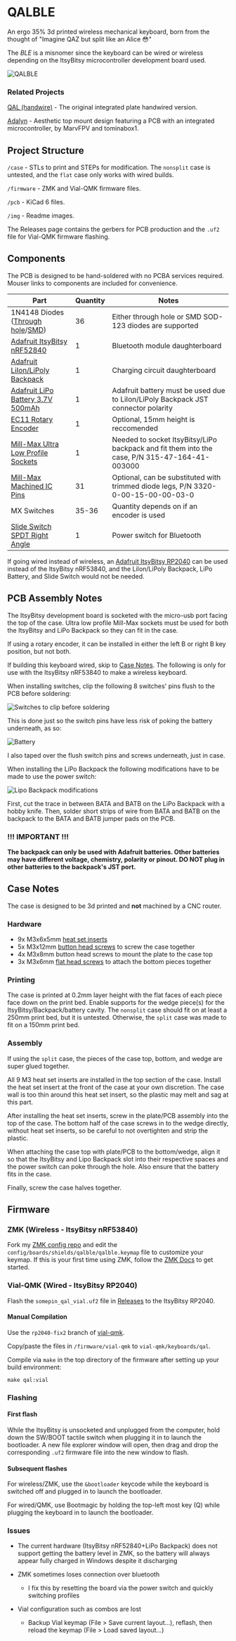 # QALBLE

An ergo 35% 3d printed wireless mechanical keyboard, born from the thought of "Imagine QAZ but split like an Alice 😳"

The _BLE_ is a misnomer since the keyboard can be wired or wireless depending on the ItsyBitsy microcontroller development board used.

![QALBLE](img/qalble.jpg)

### Related Projects

[QAL (handwire)](https://github.com/somepin/qal-handwire) - The original integrated plate handwired version.

[Adalyn](https://github.com/MarvFPV/Adalyn/) - Aesthetic top mount design featuring a PCB with an integrated microcontroller, by MarvFPV and tominabox1.

## Project Structure

`/case` - STLs to print and STEPs for modification. The `nonsplit` case is untested, and the `flat` case only works with wired builds.

`/firmware` - ZMK and Vial-QMK firmware files.

`/pcb` - KiCad 6 files.

`/img` - Readme images.

The Releases page contains the gerbers for PCB production and the `.uf2` file for Vial-QMK firmware flashing.

## Components

The PCB is designed to be hand-soldered with no PCBA services required. Mouser links to components are included for convenience.

| Part                                                                                                                                                                                                                                   | Quantity | Notes                                                                                         |
| -------------------------------------------------------------------------------------------------------------------------------------------------------------------------------------------------------------------------------------- | -------- | --------------------------------------------------------------------------------------------- |
| 1N4148 Diodes ([Through hole](https://www.mouser.com/ProductDetail/onsemi-Fairchild/1N4148?qs=sGAEpiMZZMueQxo7L%2FBPyGk1oWHOqz4M)/[SMD](https://www.mouser.com/ProductDetail/Panjit/1N4148W_R1_00001?qs=sPbYRqrBIVnqVztCqPNVrw%3D%3D)) | 36       | Either through hole or SMD SOD-123 diodes are supported                                       |
| [Adafruit ItsyBitsy nRF52840](https://www.mouser.com/ProductDetail/Adafruit/4481?qs=sGAEpiMZZMv0NwlthflBi0wxcEySjLivFAoxskokx6U%3D)                                                                                                    | 1        | Bluetooth module daughterboard                                                                |
| [Adafruit LiIon/LiPoly Backpack](https://www.mouser.com/ProductDetail/Adafruit/2124?qs=GURawfaeGuBUa48u6WxTSg%3D%3D)                                                                                                                   | 1        | Charging circuit daughterboard                                                                |
| [Adafruit LiPo Battery 3.7V 500mAh](https://www.mouser.com/ProductDetail/Adafruit/1578?qs=sGAEpiMZZMsKEdP9slC0Ye7SoJ6cuRArlH3mXRQt04M%3D)                                                                                              | 1        | Adafruit battery must be used due to LiIon/LiPoly Backpack JST connector polarity             |
| [EC11 Rotary Encoder](https://www.mouser.com/ProductDetail/Bourns/PEC11R-4215F-S0024?qs=Zq5ylnUbLm5lAqmKF80wzQ%3D%3D)                                                                                                                  | 1        | Optional, 15mm height is reccomended                                                          |
| [Mill-Max Ultra Low Profile Sockets](https://www.mouser.com/ProductDetail/575-3154716441003000)                                                                                                                                        | 1        | Needed to socket ItsyBitsy/LiPo backpack and fit them into the case, P/N 315-47-164-41-003000 |
| [Mill-Max Machined IC Pins](https://www.mouser.com/ProductDetail/575-3320000150000030)                                                                                                                                                 | 31       | Optional, can be substituted with trimmed diode legs, P/N 3320-0-00-15-00-00-03-0             |
| MX Switches                                                                                                                                                                                                                            | 35-36    | Quantity depends on if an encoder is used                                                     |
| [Slide Switch SPDT Right Angle](https://www.mouser.com/ProductDetail/655-1825232-1)                                                                                                                                                    | 1        | Power switch for Bluetooth                                                                    |

If going wired instead of wireless, an [Adafruit ItsyBitsy RP2040](https://www.mouser.com/ProductDetail/Adafruit/4888?qs=sGAEpiMZZMv0NwlthflBix27tBf6zPUGQjVXh0qlU%2F4%3D) can be used instead of the ItsyBitsy nRF53840, and the LiIon/LiPoly Backpack, LiPo Battery, and Slide Switch would not be needed.

## PCB Assembly Notes

The ItsyBitsy development board is socketed with the micro-usb port facing the top of the case. Ultra low profile Mill-Max sockets must be used for both the ItsyBitsy and LiPo Backpack so they can fit in the case.

If using a rotary encoder, it can be installed in either the left B or right B key position, but not both.

If building this keyboard wired, skip to [Case Notes](#case-notes). The following is only for use with the ItsyBitsy nRF53840 to make a wireless keyboard.

When installing switches, clip the following 8 switches' pins flush to the PCB before soldering:

![Switches to clip before soldering](img/clipped-switches.jpg)

This is done just so the switch pins have less risk of poking the battery underneath, as so:

![Battery](img/battery.jpg)

I also taped over the flush switch pins and screws underneath, just in case.

When installing the LiPo Backpack the following modifications have to be made to use the power switch:

![Lipo Backpack modifications](img/backpack.jpg)

First, cut the trace in between BATA and BATB on the LiPo Backpack with a hobby knife. Then, solder short strips of wire from BATA and BATB on the backpack to the BATA and BATB jumper pads on the PCB.

### !!! IMPORTANT !!!

**The backpack can only be used with Adafruit batteries. Other batteries may have different voltage, chemistry, polarity or pinout. DO NOT plug in other batteries to the backpack's JST port.**

## Case Notes

The case is designed to be 3d printed and **not** machined by a CNC router.

### Hardware

- 9x M3x6x5mm [heat set inserts](https://www.amazon.com/Printing-Embedment-Knurled-Automotive-Notebook/dp/B09KZSJS88)
- 5x M3x12mm [button head screws](https://www.amazon.com/DYWISHKEY-Pieces-Button-Screws-Wrench/dp/B07VRC7ZL5) to screw the case together
- 4x M3x8mm button head screws to mount the plate to the case top
- 3x M3x6mm [flat head screws](https://www.amazon.com/Uxcell-a16011300ux0870-M3x6mm-Carbon-Countersunk/dp/B01E5EOIWW) to attach the bottom pieces together

### Printing

The case is printed at 0.2mm layer height with the flat faces of each piece face down on the print bed. Enable supports for the wedge piece(s) for the ItsyBitsy/Backpack/battery cavity. The `nonsplit` case should fit on at least a 250mm print bed, but it is untested. Otherwise, the `split` case was made to fit on a 150mm print bed.

### Assembly

If using the `split` case, the pieces of the case top, bottom, and wedge are super glued together.

All 9 M3 heat set inserts are installed in the top section of the case. Install the heat set insert at the front of the case at your own discretion. The case wall is too thin around this heat set insert, so the plastic may melt and sag at this part.

After installing the heat set inserts, screw in the plate/PCB assembly into the top of the case. The bottom half of the case screws in to the wedge directly, without heat set inserts, so be careful to not overtighten and strip the plastic.

When attaching the case top with plate/PCB to the bottom/wedge, align it so that the ItsyBitsy and Lipo Backpack slot into their respective spaces and the power switch can poke through the hole. Also ensure that the battery fits in the case.

Finally, screw the case halves together.

## Firmware

### ZMK (Wireless - ItsyBitsy nRF53840)

Fork my [ZMK config repo](https://github.com/somepin/zmk-config/tree/qalble) and edit the `config/boards/shields/qalble/qalble.keymap` file to customize your keymap. If this is your first time using ZMK, follow the [ZMK Docs](https://zmk.dev/docs/user-setup/) to get started.

### Vial-QMK (Wired - ItsyBitsy RP2040)

Flash the `somepin_qal_vial.uf2` file in [Releases](https://github.com/somepin/qalble/releases) to the ItsyBitsy RP2040.

#### Manual Compilation

Use the `rp2040-fix2` branch of [vial-qmk](https://github.com/vial-kb/vial-qmk/tree/rp2040-fix2).

Copy/paste the files in `/firmware/vial-qmk` to `vial-qmk/keyboards/qal`.

Compile via `make` in the top directory of the firmware after setting up your build environment:
```
make qal:vial
```

### Flashing

#### First flash

While the ItsyBitsy is unsocketed and unplugged from the computer, hold down the SW/BOOT tactile switch when plugging it in to launch the bootloader. A new file explorer window will open, then drag and drop the corresponding `.uf2` firmware file into the new window to flash.

#### Subsequent flashes

For wireless/ZMK, use the `&bootloader` keycode while the keyboard is switched off and plugged in to launch the bootloader.

For wired/QMK, use Bootmagic by holding the top-left most key (Q) while plugging the keyboard in to launch the bootloader.

### Issues

* The current hardware (ItsyBitsy nRF52840+LiPo Backpack) does not support getting the battery level in ZMK, so the battery will always appear fully charged in Windows despite it discharging

* ZMK sometimes loses connection over bluetooth
  * I fix this by resetting the board via the power switch and quickly switching profiles

* Vial configuration such as combos are lost
  * Backup Vial keymap (File > Save current layout...), reflash, then reload the keymap (File > Load saved layout...)

